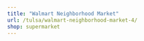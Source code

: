 ```yaml
---
title: "Walmart Neighborhood Market"
url: /tulsa/walmart-neighborhood-market-4/
shop: supermarket
---
```


